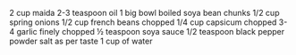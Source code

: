 2 cup maida
2-3 teaspoon oil
1 big bowl boiled soya bean chunks
1/2 cup spring onions
1/2 cup french beans chopped
1/4 cup capsicum chopped
3-4 garlic finely chopped
½ teaspoon soya sauce
1/2 teaspoon black pepper powder salt as per taste
1 cup of water